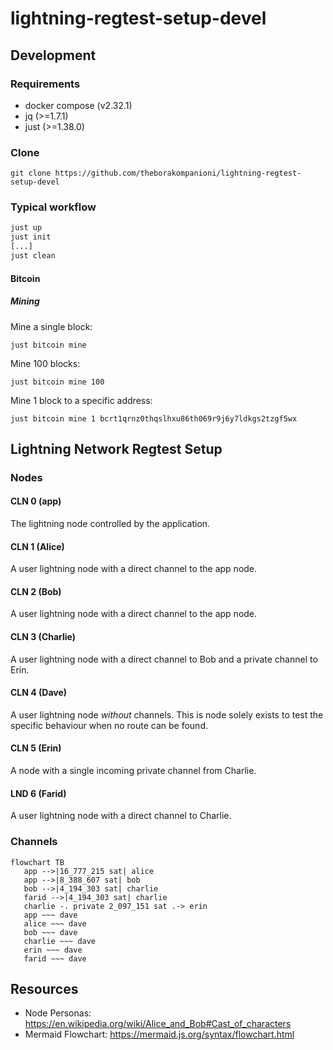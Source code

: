 lightning-regtest-setup-devel
===

## Development

### Requirements
- docker compose (v2.32.1)
- jq (>=1.7.1)
- just (>=1.38.0)

### Clone
```
git clone https://github.com/theborakompanioni/lightning-regtest-setup-devel
```

### Typical workflow
```bash
just up
just init
[...]
just clean
```

#### Bitcoin

##### Mining
Mine a single block:
```shell
just bitcoin mine
```

Mine 100 blocks:
```shell
just bitcoin mine 100
```

Mine 1 block to a specific address:
```shell
just bitcoin mine 1 bcrt1qrnz0thqslhxu86th069r9j6y7ldkgs2tzgf5wx
```


## Lightning Network Regtest Setup
### Nodes
#### CLN 0 (app)
The lightning node controlled by the application.

#### CLN 1 (Alice)
A user lightning node with a direct channel to the app node.

#### CLN 2 (Bob)
A user lightning node with a direct channel to the app node.

#### CLN 3 (Charlie)
A user lightning node with a direct channel to Bob and a private channel to Erin.

#### CLN 4 (Dave)
A user lightning node _without_ channels.
This is node solely exists to test the specific behaviour when no route can be found.

#### CLN 5 (Erin)
A node with a single incoming private channel from Charlie.

#### LND 6 (Farid)
A user lightning node with a direct channel to Charlie.


### Channels
```mermaid
flowchart TB
   app -->|16_777_215 sat| alice
   app -->|8_388_607 sat| bob
   bob -->|4_194_303 sat| charlie
   farid -->|4_194_303 sat| charlie
   charlie -. private 2_097_151 sat .-> erin
   app ~~~ dave
   alice ~~~ dave
   bob ~~~ dave
   charlie ~~~ dave
   erin ~~~ dave
   farid ~~~ dave
```


## Resources
- Node Personas: https://en.wikipedia.org/wiki/Alice_and_Bob#Cast_of_characters
- Mermaid Flowchart: https://mermaid.js.org/syntax/flowchart.html
